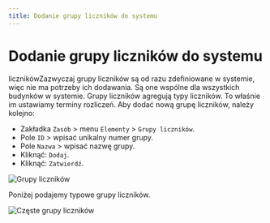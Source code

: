 ```yaml
---
title: Dodanie grupy liczników do systemu
---
```


# Dodanie grupy liczników do systemu

licznikówZazwyczaj grupy liczników są od razu zdefiniowane w systemie, więc nie ma potrzeby ich dodawania. Są one wspólne dla wszystkich budynków w systemie. Grupy liczników agregują typy liczników. To właśnie im ustawiamy terminy rozliczeń. Aby dodać nową grupę liczników, należy kolejno:

- Zakładka `Zasób` > menu `Elementy` > `Grupy liczników`.
- Pole `ID` > wpisać unikalny numer grupy.
- Pole `Nazwa` > wpisać nazwę grupy.
- Kliknąć: `Dodaj`.
- Kliknąć: `Zatwierdź`.

![Grupy liczników](grupylicznikow.gif)

Poniżej podajemy typowe grupy liczników.

![Częste grupy liczników](czestegrupylicznikow.png)